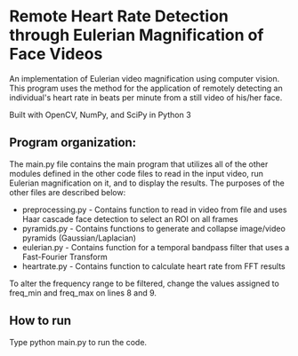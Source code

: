 # Remote Heart Rate Detection through Eulerian Magnification of Face Videos

An implementation of Eulerian video magnification using computer vision. This program uses the method for the application of remotely detecting an individual's heart rate in beats per minute from a still video of his/her face.

Built with OpenCV, NumPy, and SciPy in Python 3

## Program organization:
The main.py file contains the main program that utilizes all of the other modules defined in the other code files
to read in the input video, run Eulerian magnification on it, and to display the results. The purposes of the other
files are described below:
- preprocessing.py - Contains function to read in video from file and uses Haar cascade face detection to select an ROI on all frames
- pyramids.py - Contains functions to generate and collapse image/video pyramids (Gaussian/Laplacian)
- eulerian.py - Contains function for a temporal bandpass filter that uses a Fast-Fourier Transform
- heartrate.py - Contains function to calculate heart rate from FFT results

 To alter the frequency range to be filtered, change the values assigned to freq_min and freq_max on lines 8
and 9.

## How to run 
Type python main.py to run the code.
